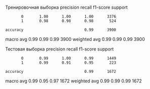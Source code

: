 Тренировочная выборка
              precision    recall  f1-score   support

           0       1.00      1.00      1.00      3376
           1       0.98      0.98      0.98       524

    accuracy                           0.99      3900
   macro avg       0.99      0.99      0.99      3900
weighted avg       0.99      0.99      0.99      3900

Тестовая выборка
              precision    recall  f1-score   support

           0       0.99      1.00      0.99      1449
           1       0.99      0.91      0.95       223

    accuracy                           0.99      1672
   macro avg       0.99      0.95      0.97      1672
weighted avg       0.99      0.99      0.99      1672

